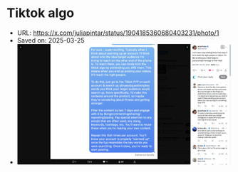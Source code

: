 # Tiktok algo

- URL: https://x.com/juliapintar/status/1904185360680403231/photo/1
- Saved on: 2025-03-25
- ![Screenshot](links/2025-03-25-Tiktok-algo-2025-03-25T11-34-34-101Z/screenshot.png)
